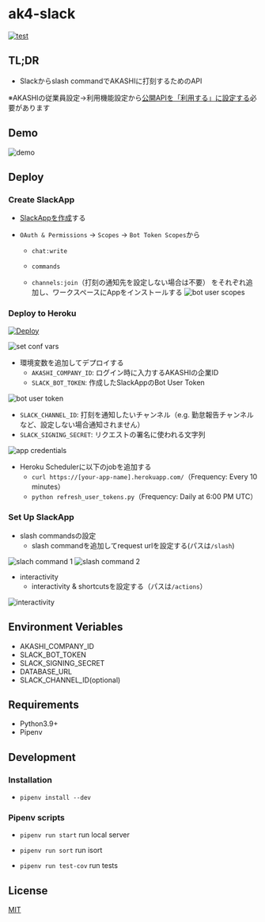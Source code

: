 # ak4-slack

[![test](https://github.com/tfuji384/akashi-slack/actions/workflows/test.yml/badge.svg)](https://github.com/tfuji384/akashi-slack/actions/workflows/test.yml)

## TL;DR

-   Slackからslash commandでAKASHIに打刻するためのAPI

※AKASHIの従業員設定->利用機能設定から[公開APIを「利用する」に設定する](https://akashi.zendesk.com/hc/ja/articles/115004379053-%E5%BE%93%E6%A5%AD%E5%93%A1%E8%A8%AD%E5%AE%9A#change)必要があります

## Demo

![demo](statics/demo.gif)

## Deploy

### Create SlackApp

-   [SlackAppを作成](https://api.slack.com/apps)する

-   `OAuth & Permissions` -> `Scopes` -> `Bot Token Scopes`から

    -   `chat:write`

    -   `commands`

    -   `channels:join`（打刻の通知先を設定しない場合は不要）
        をそれぞれ追加し、ワークスペースにAppをインストールする
        ![bot user scopes](statics/bot_user_scopes.png)

### Deploy to Heroku

[![Deploy](https://www.herokucdn.com/deploy/button.svg)](https://heroku.com/deploy)

![set conf vars](statics/conf_vars.png)

-   環境変数を追加してデプロイする
    -   `AKASHI_COMPANY_ID`: ログイン時に入力するAKASHIの企業ID
    -   `SLACK_BOT_TOKEN`: 作成したSlackAppのBot User Token

![bot user token](statics/token.png)

-   `SLACK_CHANNEL_ID`: 打刻を通知したいチャンネル（e.g. 勤怠報告チャンネルなど、設定しない場合通知されません）
-   `SLACK_SIGNING_SECRET`: リクエストの署名に使われる文字列

![app credentials](statics/app_credentials.png)

-   Heroku Schedulerに以下のjobを追加する
    -   `curl https://[your-app-name].herokuapp.com/`（Frequency: Every 10 minutes）
    -   `python refresh_user_tokens.py`（Frequency: Daily at 6:00 PM UTC）

### Set Up SlackApp

-   slash commandsの設定
    -   slash commandを追加してrequest urlを設定する(パスは`/slash`)

![slach command 1](statics/slash_commands_1.png)
![slash command 2](statics/slash_commands_2.png)

-   interactivity
    -   interactivity & shortcutsを設定する（パスは`/actions`）

![interactivity](statics/interactivity.png)

## Environment Veriables

-   AKASHI_COMPANY_ID
-   SLACK_BOT_TOKEN
-   SLACK_SIGNING_SECRET
-   DATABASE_URL
-   SLACK_CHANNEL_ID(optional)

## Requirements

-   Python3.9+
-   Pipenv

## Development

### Installation

-   `pipenv install --dev`

### Pipenv scripts

-   `pipenv run start`
    run local server

-   `pipenv run sort`
    run isort

-   `pipenv run test-cov`
    run tests

## License

[MIT](LICENSE)
